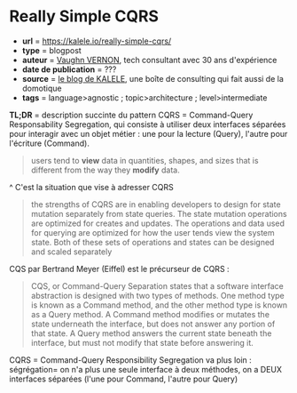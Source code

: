# Really Simple CQRS

- **url** = https://kalele.io/really-simple-cqrs/
- **type** = blogpost
- **auteur** = [Vaughn VERNON](https://vaughnvernon.com/), tech consultant avec 30 ans d'expérience
- **date de publication** = ???
- **source** = [le blog de KALELE](https://kalele.io/), une boîte de consulting qui fait aussi de la domotique
- **tags** = language>agnostic ; topic>architecture ; level>intermediate

**TL;DR** = description succinte du pattern CQRS = Command-Query Responsability Segregation, qui consiste à utiliser deux interfaces séparées pour interagir avec un objet métier : une pour la lecture (Query), l'autre pour l'écriture (Command).

> users tend to **view** data in quantities, shapes, and sizes that is different from the way they **modify** data.

^ C'est la situation que vise à adresser CQRS

> the strengths of CQRS are in enabling developers to design for state mutation separately from state queries. The state mutation operations are optimized for creates and updates. The operations and data used for querying are optimized for how the user tends view the system state. Both of these sets of operations and states can be designed and scaled separately

CQS par Bertrand Meyer (Eiffel) est le précurseur de CQRS :

> CQS, or Command-Query Separation states that a software interface abstraction is designed with two types of methods. One method type is known as a Command method, and the other method type is known as a Query method. A Command method modifies or mutates the state underneath the interface, but does not answer any portion of that state. A Query method answers the current state beneath the interface, but must not modify that state before answering it.

CQRS = Command-Query Responsibility Segregation va plus loin : ségrégation= on n'a plus une seule interface à deux méthodes, on a DEUX interfaces séparées (l'une pour Command, l'autre pour Query)
